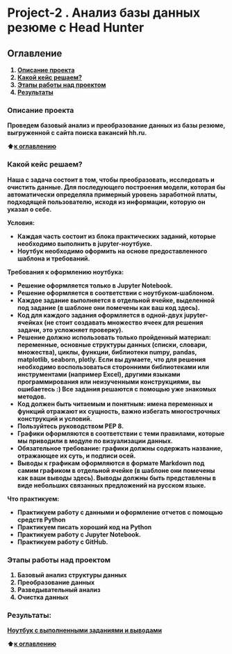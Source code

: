 # Project-2 . Анализ базы данных резюме c Head Hunter

## <strong> Оглавление 
  
1. [Описание проекта]()  
2. [Какой кейс решаем?]()
3. [Этапы работы над проектом]()
4. [Результаты]()    


### <strong> Описание проекта 

Проведем базовый анализ и преобразование данных из базы резюме, выгруженной с сайта поиска вакансий hh.ru.

:arrow_up:[к оглавлению]()


### <strong> Какой кейс решаем?

Наша с задача состоит в том, чтобы преобразовать, исследовать и очистить данные. 
Для последующего построения модели, которая бы автоматически определяла примерный уровень заработной платы, подходящей пользователю, исходя из информации, которую он указал о себе.

**Условия:**  
- Каждая часть состоит из блока практических заданий, которые необходимо выполнить в jupyter-ноутбуке.
- Ноутбук необходимо оформить на основе предоставленного шаблона и требований.

**Требования к оформлению ноутбука:**     
- Решение оформляется только в Jupyter Notebook.
- Решение оформляется в соответствии с ноутбуком-шаблоном.
- Каждое задание выполняется в отдельной ячейке, выделенной под задание (в шаблоне они помечены как ваш код здесь).
- Код для каждого задания оформляется в одной-двух jupyter-ячейках (не стоит создавать множество ячеек для решения задачи, это усложняет проверку).
- Решение должно использовать только пройденный материал: переменные, основные структуры данных (списки, словари, множества), циклы, функции, библиотеки numpy, pandas, matplotlib, seaborn, plotly. Если вы думаете, что для решения необходимо воспользоваться сторонними библиотеками или инструментами (например Excel), другими языками программирования или неизученными конструкциями, вы ошибаетесь :) Все задания решаются с помощью уже знакомых методов.
- Код должен быть читаемым и понятным: имена переменных и функций отражают их сущность, важно избегать многострочных конструкций и условий.
- Пользуйтесь руководством PEP 8.
- Графики оформляются в соответствии с теми правилами, которые мы приводили в модуле по визуализации данных.
- Обязательное требование: графики должны содержать название, отражающее их суть, и подписи осей.
- Выводы к графикам оформляются в формате Markdown под самим графиком в отдельной ячейке (в шаблоне они помечены как ваши выводы здесь). Выводы должны быть представлены в виде небольших связанных предложений на русском языке.

**Что практикуем:**     
* Практикуем работу с данными и оформление отчетов с помощью средств Python
* Практикуем писать хороший код на Python
* Практикуем работу с Jupyter Notebook.
* Практикуем работу с GitHub. 

### <strong> Этапы работы над проектом

1. Базовый анализ структуры данных
2. Преобразование данных
3. Разведывательный анализ
4. Очистка данных


### <strong> Результаты:  

[Ноутбук с выполненными заданиями и выводами]()

:arrow_up:[к оглавлению]()